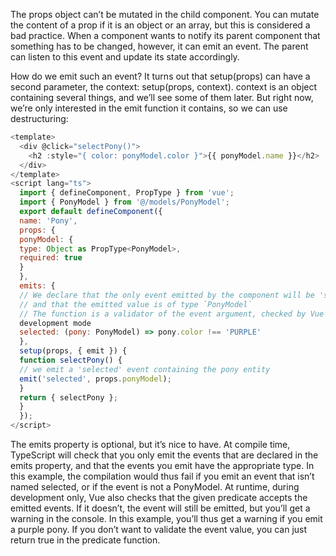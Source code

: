 The props object can’t be mutated in the child component. You can mutate the content of a prop if it is an object or an array, but this is considered a bad practice. When a component wants to notify its parent component that something has to be changed, however, it can emit an event. The parent can listen to this event and update its state accordingly.

How do we emit such an event? It turns out that setup(props) can have a second parameter, the context: setup(props, context). context is an object containing several things, and we’ll see some of them later. But right now, we’re only interested in the emit function it contains, so we can use destructuring:

```js
<template>
  <div @click="selectPony()">
    <h2 :style="{ color: ponyModel.color }">{{ ponyModel.name }}</h2>
  </div>
</template>
<script lang="ts">
  import { defineComponent, PropType } from 'vue';
  import { PonyModel } from '@/models/PonyModel';
  export default defineComponent({
  name: 'Pony',
  props: {
  ponyModel: {
  type: Object as PropType<PonyModel>,
  required: true
  }
  },
  emits: {
  // We declare that the only event emitted by the component will be 'selected'
  // and that the emitted value is of type `PonyModel`
  // The function is a validator of the event argument, checked by Vue in
  development mode
  selected: (pony: PonyModel) => pony.color !== 'PURPLE'
  },
  setup(props, { emit }) {
  function selectPony() {
  // we emit a 'selected' event containing the pony entity
  emit('selected', props.ponyModel);
  }
  return { selectPony };
  }
  });
</script>
```



The emits property is optional, but it’s nice to have. At compile time, TypeScript
will check that you only emit the events that are declared in the emits property,
and that the events you emit have the appropriate type. In this example, the
compilation would thus fail if you emit an event that isn’t named selected, or if the
event is not a PonyModel. At runtime, during development only, Vue also checks that
the given predicate accepts the emitted events. If it doesn’t, the event will still be
emitted, but you’ll get a warning in the console. In this example, you’ll thus get a
warning if you emit a purple pony. If you don’t want to validate the event value,
you can just return true in the predicate function.

